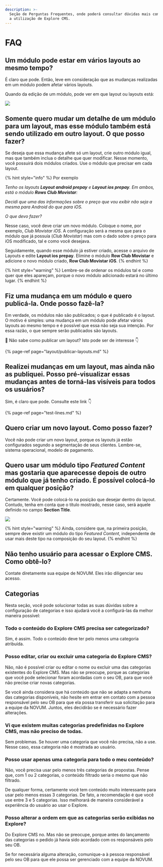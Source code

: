 ```yaml
---
description: >-
  Seção de Perguntas Frequentes, onde poderá consultar dúvidas mais comuns sobre
  a utilização de Explore CMS.
---
```


# FAQ

## Um módulo pode estar em vários layouts ao mesmo tempo?

É claro que pode. Então, leve em consideração que as mudanças realizadas em um módulo podem afetar vários layouts.

Quando da edição de um módulo, pode ver em que layout ou layouts está:

![](https://github.com/iciaparicio/explore-cms/tree/2d14bb61a8e92a38fe23ad18f7cf392e8f2f8668/pt-BR/.gitbook/assets/image%20%281%29.png)

## Somente quero mudar um detalhe de um módulo para um layout, mas esse módulo também está sendo utilizado em outro layout. O que posso fazer?

Se deseja que essa mudança afete só um layout, crie outro módulo igual, mas que também inclua o detalhe que quer modificar. Nesse momento, você possuirá dois módulos criados. Use o módulo que precisar em cada layout.

{% hint style="info" %}
Por exemplo

_Tenho os layouts **Layout android prepay** e **Layout ios prepay**. Em ambos, está o módulo **Rows Club Movistar**:_

_Decidi que uma das informações sobre o preço que vou exibir não seja a mesma para Android do que para iOS._

_O que devo fazer?_

Nesse caso, você deve criar um novo módulo. Coloque o nome, por exemplo, ​_Club Movistar iOS_. A configuração será a mesma que para o módulo que já possuía \(_Club Movistar_\) mas com o dado sobre o preço para iOS modificado, tal e como você desejava.

Seguidamente, quando esse módulo já estiver criado, acesse o arquivo de Layouts e edite **Layout ios prepay**. Elimine o módulo **Row Club Movistar** e adicione o novo módulo criado, **Row Club Movistar iOS**.
{% endhint %}

{% hint style="warning" %}
Lembre-se de ordenar os módulos tal e como quer que eles apareçam, porque o novo módulo adicionado estará no último lugar.
{% endhint %}

## Fiz uma mudança em um módulo e quero publicá-la. Onde posso fazê-la?

Em verdade, os módulos não são publicados; o que é publicado é o layout. O motivo é simples: uma mudança em um módulo pode afetar vários layouts ao mesmo tempo e é possível que essa não seja sua intenção. Por essa razão, o que sempre serão publicados são layouts.

🎯 Não sabe como publicar um layout? Isto pode ser de interesse 👇

{% page-ref page="layout/publicar-layouts.md" %}

## Realizei mudanças em um layout, mas ainda não as publiquei. Posso pré-visualizar essas mudanças antes de torná-las visíveis para todos os usuários?

Sim, é claro que pode. Consulte este link 👇

{% page-ref page="test-lines.md" %}

## Quero criar um novo layout. Como posso fazer?

Você não pode criar um novo layout, porque os layouts já estão configurados segundo a segmentação de seus clientes. Lembre-se, sistema operacional, modelo de pagamento.

## Quero usar um módulo tipo _Featured Content_ mas gostaria que aparecesse depois de outro módulo que já tenho criado. É possível colocá-lo em qualquer posição?

Certamente. Você pode colocá-lo na posição que desejar dentro do layout. Contudo, tenha em conta que o título mostrado, nesse caso, será aquele definido no campo **Section Title**.

![](https://github.com/iciaparicio/explore-cms/tree/2d14bb61a8e92a38fe23ad18f7cf392e8f2f8668/pt-BR/.gitbook/assets/image%20%2850%29.png)

{% hint style="warning" %}
Ainda, considere que, na primeira posição, sempre deve existir um módulo do tipo _Featured Content_, independente de usar mais deste tipo na composição do seu layout.
{% endhint %}

## Não tenho usuário para acessar o Explore CMS. Como obtê-lo?

Contate diretamente sua equipe de NOVUM. Eles irão diligenciar seu acesso.

## Categorias

Nesta seção, você pode solucionar todas as suas dúvidas sobre a configuração de categorias e isso ajudará você a configurá-las da melhor maneira possível:

### Todo o conteúdo do Explore CMS precisa ser categorizado?

Sim, é assim. Todo o conteúdo deve ter pelo menos uma categoria atribuída.

### Posso editar, criar ou excluir uma categoria do Explore CMS?

Não, não é possível criar ou editar o nome ou excluir uma das categorias existentes do Explore CMS. Mas não se preocupe, porque as categorias que você pode selecionar foram acordadas com o seu OB, para que você não precise criar novas categorias.

Se você ainda considera que há conteúdo que não se adapta a nenhuma das categorias disponíveis, não hesite em entrar em contato com a pessoa responsável pelo seu OB para que ela possa transferir sua solicitação para a equipe da NOVUM. Juntos, eles decidirão se é necessário fazer alterações.

### Vi que existem muitas categorias predefinidas no Explore CMS, mas não preciso de todas.

Sem problemas. Se houver uma categoria que você não precisa, não a use. Nesse caso, essa categoria não é mostrada ao usuário.

### Posso usar apenas uma categoria para todo o meu conteúdo?

Não, você precisa usar pelo menos três categorias de propostas. Pense que, com 1 ou 2 categorias, o conteúdo filtrado seria o mesmo que não filtrado.

De qualquer forma, certamente você tem conteúdo muito interessante para usar pelo menos essas 3 categorias. De fato, a recomendação é que você use entre 3 e 5 categorias. Isso melhorará de maneira considerável a experiência do usuário ao usar o Explore.

### Posso alterar a ordem em que as categorias serão exibidas no Explore?

Do Explore CMS no. Mas não se preocupe, porque antes do lançamento das categorias o pedido já havia sido acordado com os responsáveis pelo seu OB.

Se for necessária alguma alteração, comunique-a à pessoa responsável pelo seu OB para que ele possa ser gerenciado com a equipe da NOVUM.

